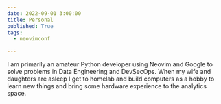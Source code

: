 ```yaml
---
date: 2022-09-01 3:00:00
title: Personal
published: True
tags:
  - neovimconf

---
```

I am primarily an amateur Python developer using Neovim and Google to solve
problems in Data Engineering and DevSecOps. When my wife and daughters are
asleep I get to homelab and build computers as a hobby to learn new things and
bring some hardware experience to the analytics space.
